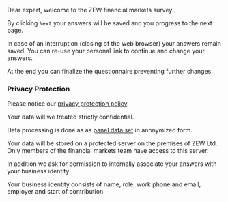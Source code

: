 Dear expert, welcome to the ZEW financial markets survey .

By clicking `Next` your answers will be saved and you progress to the next page.

In case of an interruption (closing of the web browser) your answers remain saved. You can re-use your personal link to continue and change your answers.

At the end you can finalize the questionnaire preventing further changes.


### Privacy Protection


Please notice our [privacy protection policy](https://www.zew.de/en/datenschutz/).

Your data will we treated strictly confidential.

Data processing is done as as [panel data set](https://en.wikipedia.org/wiki/Panel_data) in anonymized form.

Your data will be stored on a protected server on the premises of ZEW Ltd. Only members of the financial markets team have access to this server.

In addition we ask for permission to internally associate your answers with your business identity.

Your business identity consists of name, role, work phone and email, employer and start of contribution.




